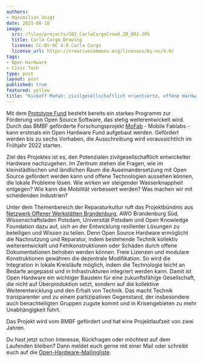 ```yaml
---
authors:
- Maximilian Voigt
date: 2021-08-18
image:
  src: /files/projects/102_CarlaCargoCrowd_2D_003.JPG
  title: Carla Cargo Drawing
  license: CC-BY-NC 4.0 Carla Cargo
  license_url: https://creativecommons.org/licenses/by-nc/4.0/
tags:
- Open Hardware
- Civic Tech
type: post
layout: post
published: true
featured: yellow
title: "Kickoff MoFab: zivilgesellschaftlich orientierte, offene Hardware fördern"
---
```


Mit dem [Prototype Fund](https://prototypefund.de) besteht bereits ein starkes Programm zur Förderung von Open Source Software, das stetig weiterentwickelt wird. Durch das BMBF geförderte Forschungsprojekt [MoFab](https://okfn.de/projekte/mofab/) - Mobile Fablabs - kann erstmals ein Open Hardware Fund aufgebaut werden. Gefördert werden bis zu sechs Vorhaben, die Ausschreibung wird voraussichtlich im Frühjahr 2022 starten.

Ziel des Projektes ist es, den Potenzialen zivilgesellschaftlich entwickelter Hardware nachzugehen. Im Zentrum stehen die Fragen, wie im kleinstädtischen und ländlichen Raum die Auseinandersetzung mit Open Source gefördert werden kann und offene Technologien aussehen können, die lokale Probleme lösen. Wie wirken wir steigender Wasserknappheit entgegen? Wie kann die Mobilität verbessert werden? Was machen wir mit scheidenden Industrien?

Unter dem Themenbereich der Reparaturkultur ruft das Projektbündnis aus [Netzwerk Offener Werkstätten Brandenburg](https://offene-werkstaetten-brandenburg.de/), AWO Brandenburg Süd, Wissenschaftsladen Potsdam, Universität Potsdam und Open Knowledge Foundation dazu auf, sich an der Entwicklung resilienter Lösungen zu beteiligen und Wissen zu teilen. Denn Open Source Hardware ermöglicht die Nachnutzung und Reparatur, indem bestehende Technik kollektiv weiterentwickelt und Fehlkonstruktionen oder Schäden durch offene Dokumentationen behoben werden können. Freie Lizenzen und modulare Konstruktionen gewähren die dezentrale Modifikation. So wird die Integration in lokale Kreisläufe möglich, indem die Technologie leicht an Bedarfe angepasst und in Infrastrukturen integriert werden kann. Damit ist Open Hardware ein wichtiger Baustein für eine zukunftsfähige Gesellschaft, die nicht auf Überproduktion setzt, sondern auf die kollektive Weiterentwicklung und den Erhalt von Technik. Das macht Technik transparenter und zu einem partizipativen Gegenstand, der insbesondere auch benachteiligten Gruppen zugute kommt und in Krisengebieten zu mehr Unabhängigkeit führt.

Das Projekt wird vom BMBF gefördert und hat eine Projektlaufzeit von zwei Jahren.

Du hast jetzt schon Interesse, Rückfragen oder möchtest auf dem Laufenden bleiben? Dann meldet euch gerne mit einer Mail oder schreibt euch auf die [Open-Hardware-Mailingliste](https://mailman.offene-werkstaetten.org/mailman/listinfo/hardware-offene-werkstaetten.org). 
